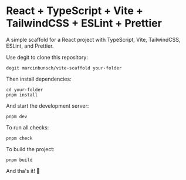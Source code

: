 # React + TypeScript + Vite + TailwindCSS + ESLint + Prettier

A simple scaffold for a React project with TypeScript, Vite, TailwindCSS, ESLint, and Prettier.

Use degit to clone this repository:

```
degit marcinbunsch/vite-scaffold your-folder
```

Then install dependencies:

```
cd your-folder
pnpm install
```

And start the development server:

```
pnpm dev
```

To run all checks:

```
pnpm check
```

To build the project:

```
pnpm build
```

And tha's it! 🚀
